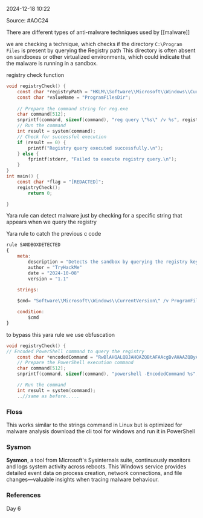 
2024-12-18 10:22

Source: #AOC24 

There are different types of anti-malware techniques used by [[malware]] 

we are checking a technique, which checks if the directory `C:\Program Files` is present by querying the Registry path
This directory is often absent on sandboxes or other virtualized environments, which could indicate that the malware is running in a sandbox.

registry check function 
```c
void registryCheck() {
    const char *registryPath = "HKLM\\Software\\Microsoft\\Windows\\CurrentVersion";
    const char *valueName = "ProgramFilesDir";
    
    // Prepare the command string for reg.exe
    char command[512];
    snprintf(command, sizeof(command), "reg query \"%s\" /v %s", registryPath, valueName);
    // Run the command
    int result = system(command);
    // Check for successful execution
    if (result == 0) {
        printf("Registry query executed successfully.\n");
    } else {
        fprintf(stderr, "Failed to execute registry query.\n");
    }
}
int main() {
    const char *flag = "[REDACTED]";
    registryCheck();
        return 0;

} 
```

Yara rule can detect malware just by checking for a specific string that appears when we query the registry 

Yara rule to catch the previous c code 
```javascript
rule SANDBOXDETECTED
{
    meta:
        description = "Detects the sandbox by querying the registry key for Program Path"
        author = "TryHackMe"
        date = "2024-10-08"
        version = "1.1"

    strings:
        
    $cmd= "Software\\Microsoft\\Windows\\CurrentVersion\" /v ProgramFilesDir" nocase

    condition:
        $cmd
}
```

to bypass this yara rule we use obfuscation 

```c
void registryCheck() {
// Encoded PowerShell command to query the registry
    const char *encodedCommand = "RwBlAHQALQBJAHQAZQBtAFAAcgBvAHAAZQByAHQAeQAgAC0AUABhAHQAaAAgACIASABLAEwATQA6AFwAUwBvAGYAdAB3AGEAcgBlAFwATQBpAGMAcgBvAHMAbwBmAHQAXABXAGkAbgBkAG8AdwBzAFwAQwB1AHIAcgBlAG4AdABWAGUAcgBzAGkAbwBuACIAIAAtAE4AYQBtAGUAIABQAHIAbwBnAHIAYQBtAEYAaQBsAGUAcwBEAGkAcgA=";
    // Prepare the PowerShell execution command
    char command[512];
    snprintf(command, sizeof(command), "powershell -EncodedCommand %s", encodedCommand);

    // Run the command
	int result = system(command);
    ..//same as before.....
```
### Floss 

This works similar to the strings command in Linux but is optimized for malware analysis 
download the cli tool for windows and run it in PowerShell
### Sysmon 

**Sysmon**, a tool from Microsoft's Sysinternals suite, continuously monitors and logs system activity across reboots. This Windows service provides detailed event data on process creation, network connections, and file changes—valuable insights when tracing malware behaviour.
### References
Day 6 